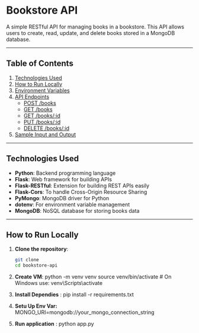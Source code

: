 # Bookstore API

A simple RESTful API for managing books in a bookstore. This API allows users to create, read, update, and delete books stored in a MongoDB database.

---

## Table of Contents

1. [Technologies Used](#technologies-used)
2. [How to Run Locally](#how-to-run-locally)
3. [Environment Variables](#environment-variables)
4. [API Endpoints](#api-endpoints)
    - [POST /books](#post-books)
    - [GET /books](#get-books)
    - [GET /books/:id](#get-book-by-id)
    - [PUT /books/:id](#put-book-by-id)
    - [DELETE /books/:id](#delete-book-by-id)
5. [Sample Input and Output](#sample-input-and-output)

---

## Technologies Used

- **Python**: Backend programming language
- **Flask**: Web framework for building APIs
- **Flask-RESTful**: Extension for building REST APIs easily
- **Flask-Cors**: To handle Cross-Origin Resource Sharing
- **PyMongo**: MongoDB driver for Python
- **dotenv**: For environment variable management
- **MongoDB**: NoSQL database for storing books data

---

## How to Run Locally

1. **Clone the repository**:
   ```bash
   git clone 
   cd bookstore-api

2. **Create VM**:
python -m venv venv
source venv/bin/activate  # On Windows use: venv\Scripts\activate

3. **Install Dependies** :
pip install -r requirements.txt

4. **Setu Up Env Var:**
MONGO_URI=mongodb://your_mongo_connection_string

5. **Run application** :
python app.py
